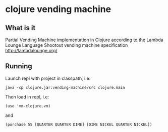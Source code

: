 # clojure vending machine

## What is it

Partial Vending Machine implementation in Clojure according to the Lambda
Lounge Language Shootout vending machine specification
http://lambdalounge.org/

## Running

Launch repl with project in classpath, i.e:

`java -cp clojure.jar:vending-machine/src clojure.main`

Then load in repl, i.e:

`(use 'vm-clojure.vm)`

and

`(purchase 55 [QUARTER QUARTER DIME] [DIME NICKEL QUARTER NICKEL])`
